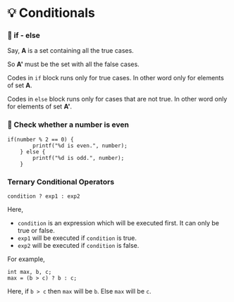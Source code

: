 # 💡 Conditionals

### 🔅 if - else

Say, **A** is a set containing all the true cases.

So **A'** must be the set with all the false cases.

Codes in `if` block runs only for true cases. In other word only for elements of set **A**.

Codes in `else` block runs only for cases that are not true. In other word only for elements of set **A'**.

### 🔅 Check whether a number is even

```
if(number % 2 == 0) {
		printf("%d is even.", number);
	} else {
		printf("%d is odd.", number);
	}
```

### Ternary Conditional Operators

```
condition ? exp1 : exp2
```

Here,

-   `condition` is an expression which will be executed first. It can only be true or false.
-   `exp1` will be executed if `condition` is true.
-   `exp2` will be executed if `condition` is false.

For example,

```
int max, b, c;
max = (b > c) ? b : c;
```

Here, if `b > c` then `max` will be `b`. Else `max` will be `c`.
